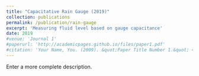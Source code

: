 ```yaml
---
title: "Capacitative Rain Gauge (2019)"
collection: publications
permalink: /publication/rain-gauge
excerpt: 'Measuring fluid level based on gauge capacitance'
date: 2019
#venue: 'Journal 1'
#paperurl: 'http://academicpages.github.io/files/paper1.pdf'
#citation: 'Your Name, You. (2009). &quot;Paper Title Number 1.&quot; <i>Journal 1</i>. 1(1).'
---
```

Enter a more complete description.
